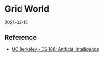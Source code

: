 # Grid World

2021-03-15

## Reference

- [UC Berkeley - CS 188: Artificial Intelligence](https://inst.eecs.berkeley.edu/~cs188/fa18/assets/slides/lec8/FA18_cs188_lecture8_MDPs_I_1pp.pdf)

